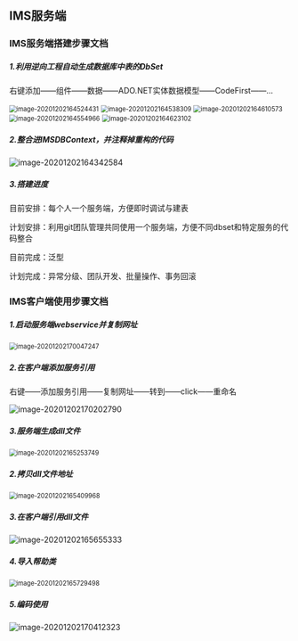 ## IMS服务端

### IMS服务端搭建步骤文档

##### 1.利用逆向工程自动生成数据库中表的DbSet

右键添加——组件——数据——ADO.NET实体数据模型——CodeFirst——...

<img src="IMS服务端搭建步骤文档.assets/image-20201202164524431.png" alt="image-20201202164524431" style="zoom:80%;" />

<img src="IMS服务端搭建步骤文档.assets/image-20201202164538309.png" alt="image-20201202164538309" style="zoom:80%;" />

<img src="IMS服务端搭建步骤文档.assets/image-20201202164610573.png" alt="image-20201202164610573" style="zoom:80%;" />

<img src="IMS服务端搭建步骤文档.assets/image-20201202164554966.png" alt="image-20201202164554966" style="zoom:80%;" />

<img src="IMS服务端搭建步骤文档.assets/image-20201202164623102.png" alt="image-20201202164623102" style="zoom:80%;" />

##### 2.整合进IMSDBContext，并注释掉重构的代码

![image-20201202164342584](IMS服务端搭建步骤文档.assets/image-20201202164342584.png)

##### 3.搭建进度

目前安排：每个人一个服务端，方便即时调试与建表

计划安排：利用git团队管理共同使用一个服务端，方便不同dbset和特定服务的代码整合

目前完成：泛型

计划完成：异常分级、团队开发、批量操作、事务回滚

### IMS客户端使用步骤文档

##### 1.启动服务端webservice并复制网址

<img src="IMS服务端搭建步骤文档.assets/image-20201202170047247.png" alt="image-20201202170047247" style="zoom:80%;" />

##### 2.在客户端添加服务引用

右键——添加服务引用——复制网址——转到——click——重命名

![image-20201202170202790](IMS服务端搭建步骤文档.assets/image-20201202170202790.png)

##### 3.服务端生成dll文件

<img src="IMS服务端搭建步骤文档.assets/image-20201202165253749.png" alt="image-20201202165253749" style="zoom:80%;" />

##### 2.拷贝dll文件地址

<img src="IMS服务端搭建步骤文档.assets/image-20201202165409968.png" alt="image-20201202165409968" style="zoom:80%;" />

##### 3.在客户端引用dll文件

![image-20201202165655333](IMS服务端搭建步骤文档.assets/image-20201202165655333.png)

##### 4.导入帮助类

<img src="IMS服务端搭建步骤文档.assets/image-20201202165729498.png" alt="image-20201202165729498" style="zoom:80%;" />

##### 5.编码使用

![image-20201202170412323](IMS服务端搭建步骤文档.assets/image-20201202170412323.png)